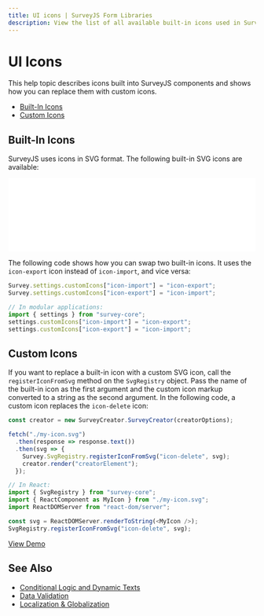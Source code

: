 ```yaml
---
title: UI icons | SurveyJS Form Libraries
description: View the list of all available built-in icons used in SurveyJS libraries, and the code showing how to replace a built-in icon with a custom one.
---
```

# UI Icons

This help topic describes icons built into SurveyJS components and shows how you can replace them with custom icons.

- [Built-In Icons](#built-in-icons)
- [Custom Icons](#custom-icons)

## Built-In Icons

SurveyJS uses icons in SVG format. The following built-in SVG icons are available:

<iframe src="/proxy/github/code-examples/icons/index.html"
  style="width:100%; border:0; overflow:hidden;">
</iframe>

The following code shows how you can swap two built-in icons. It uses the `icon-export` icon instead of `icon-import`, and vice versa:

```js
Survey.settings.customIcons["icon-import"] = "icon-export";
Survey.settings.customIcons["icon-export"] = "icon-import";

// In modular applications:
import { settings } from "survey-core";
settings.customIcons["icon-import"] = "icon-export";
settings.customIcons["icon-export"] = "icon-import";
```

## Custom Icons

If you want to replace a built-in icon with a custom SVG icon, call the `registerIconFromSvg` method on the `SvgRegistry` object. Pass the name of the built-in icon as the first argument and the custom icon markup converted to a string as the second argument. In the following code, a custom icon replaces the `icon-delete` icon:

```js
const creator = new SurveyCreator.SurveyCreator(creatorOptions);

fetch("./my-icon.svg")
  .then(response => response.text())
  .then(svg => {
    Survey.SvgRegistry.registerIconFromSvg("icon-delete", svg);
    creator.render("creatorElement");
  });

// In React:
import { SvgRegistry } from "survey-core";
import { ReactComponent as MyIcon } from "./my-icon.svg";
import ReactDOMServer from "react-dom/server";

const svg = ReactDOMServer.renderToString(<MyIcon />);
SvgRegistry.registerIconFromSvg("icon-delete", svg);
```

[View Demo](https://surveyjs.io/form-library/examples/custom-icons/ (linkStyle))

## See Also

- [Conditional Logic and Dynamic Texts](/Documentation/Library?id=design-survey-conditional-logic)
- [Data Validation](/Documentation/Library?id=data-validation)
- [Localization & Globalization](/Documentation/Library?id=localization)
